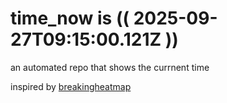 # time_now is (( 2025-09-27T09:15:00.121Z ))

an automated repo that shows the currnent time

inspired by [breakingheatmap](https://github.com/breakingheatmap/breakingheatmap)